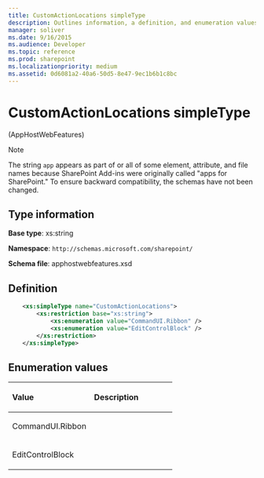 ```yaml
---
title: CustomActionLocations simpleType
description: Outlines information, a definition, and enumeration values for the CustomActionLocations simpleType in Sharepoint.
manager: soliver
ms.date: 9/16/2015
ms.audience: Developer
ms.topic: reference
ms.prod: sharepoint
ms.localizationpriority: medium
ms.assetid: 0d6081a2-40a6-50d5-8e47-9ec1b6b1c8bc
---
```


# CustomActionLocations simpleType 

(AppHostWebFeatures)

> [!NOTE] 
> The string `app` appears as part of or all of some element, attribute, and file names because SharePoint Add-ins were originally called "apps for SharePoint." To ensure backward compatibility, the schemas have not been changed.

## Type information
**Base type**: xs:string 

**Namespace**: `http://schemas.microsoft.com/sharepoint/`

**Schema file**: apphostwebfeatures.xsd


## Definition

```XML
    <xs:simpleType name="CustomActionLocations">
        <xs:restriction base="xs:string">
            <xs:enumeration value="CommandUI.Ribbon" />
            <xs:enumeration value="EditControlBlock" />
        </xs:restriction>
    </xs:simpleType>
```

## Enumeration values

<table>
<colgroup>
<col width="50%" />
<col width="50%" />
</colgroup>
<thead>
<tr class="header">
<th align="left"><p>Value</p></th>
<th align="left"><p>Description</p></th>
</tr>
</thead>
<tbody>
<tr class="odd">
<td align="left"><p>CommandUI.Ribbon</p></td>
<td align="left"><p></p></td>
</tr>
<tr class="even">
<td align="left"><p>EditControlBlock</p></td>
<td align="left"><p></p></td>
</tr>
</tbody>
</table>

<br/>

<br/>







